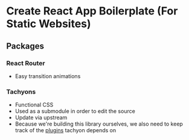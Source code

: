 # Create React App Boilerplate (For Static Websites)

## Packages

### React Router
* Easy transition animations

### Tachyons
* Functional CSS
* Used as a submodule in order to edit the source
* Update via upstream
* Because we're building this library ourselves, we also need to keep track of the [plugins](https://github.com/tachyons-css/tachyons-build-css/blob/master/package.json) tachyon depends on

